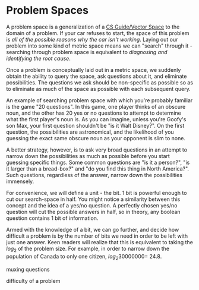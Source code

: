 # Problem Spaces

A problem space is a generalization of a [CS Guide/Vector Space]() to the domain of a problem. If your car refuses to start, the space of this problem is *all of the possible reasons why the car isn't working*. Laying out our problem into some kind of metric space means we can "search" through it - searching through problem space is equivalent to *diagnosing and identifying the root cause*.

Once a problem is conceptually laid out in a metric space, we suddenly obtain the ability to query the space, ask questions about it, and eliminate possibilities. The questions we ask should be non-specific as possible so as to eliminate as much of the space as possible with each subsequent query.

An example of searching problem space with which you're probably familiar is the game "20 questions". In this game, one player thinks of an obscure noun, and the other has 20 yes or no questions to attempt to determine what the first player's noun is. As you can imagine, unless you're Goofy's son Max, your first question shouldn't be "is it Walt Disney?". On the first question, the possibilities are astronomical, and the likelihood of you guessing the exact same obscure noun as your opponent is slim to none.

A better strategy, however, is to ask very broad questions in an attempt to narrow down the possibilities as much as possible before you start guessing specific things. Some common questions are "is it a person?", "is it larger than a bread-box?" and "do you find this thing in North America?". Such questions, regardless of the answer, narrow down the possibilities immensely.

For convenience, we will define a unit - the bit. 1 bit is powerful enough to cut our search-space in half. You might notice a similarity between this concept and the idea of a yes/no question. A perfectly chosen yes/no question will cut the possible answers in half, so in theory, any boolean question contains 1 bit of information.

Armed with the knowledge of a bit, we can go further, and decide how difficult a problem is by the number of bits we need in order to be left with just one answer. Keen readers will realize that this is equivalent to taking the $log_2$ of the problem size. For example, in order to narrow down the population of Canada to only one citizen, $log_2 30000000 = ~24.8$.

muxing questions

difficulty of a problem